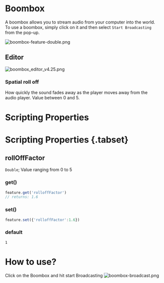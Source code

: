# Boombox
A boombox allows you to stream audio from your computer into the world. To use a boombox, simply click on it and then select `Start Broadcasting` from the pop-up.

![boombox-feature-double.png](https://wiki.cryptovoxels.com/boombox-feature-double.png)
## Editor
![boombox_editor_v4.25.png](https://wiki.cryptovoxels.com/boombox_editor_v4.25.png)

### Spatial roll off

How quickly the sound fades away as the player moves away from the audio player.
Value between 0 and 5.

# Scripting Properties
# Scripting Properties {.tabset}
## rollOffFactor
`Double`; Value ranging from 0 to 5

### get()

```js
feature.get('rolloffFactor')
// returns: 1.6
```

### set()

```js
feature.set({'rolloffFactor':1.6})
```

### default

`1`

# How to use?
Click on the Boombox and hit start Broadcasting
![boombox-broadcast.png](https://wiki.cryptovoxels.com/boombox-broadcast.png)

